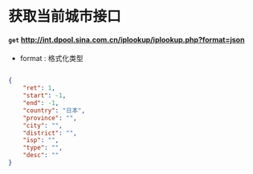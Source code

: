 # 获取当前城市接口
#### `get` http://int.dpool.sina.com.cn/iplookup/iplookup.php?format=json
* format : 格式化类型
```json

{
	"ret": 1,
	"start": -1,
	"end": -1,
	"country": "日本",
	"province": "",
	"city": "",
	"district": "",
	"isp": "",
	"type": "",
	"desc": ""
}

```
